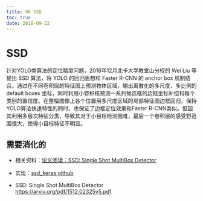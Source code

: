 ```yaml
---
title: 06 SSD
toc: true
date: 2018-09-22
---
```

# SSD

针对YOLO类算法的定位精度问题，2016年12月北卡大学教堂山分校的 Wei Liu 等提出 SSD 算法，将 YOLO 的回归思想和 Faster R-CNN 的 anchor box 机制结合。通过在不同卷积层的特征图上预测物体区域，输出离散化的多尺度、多比例的 default boxes 坐标，同时利用小卷积核预测一系列候选框的边框坐标补偿和每个类别的置信度。在整幅图像上各个位置用多尺度区域的局部特征图边框回归，保持YOLO算法快速特性的同时，也保证了边框定位效果和Faster R-CNN类似。但因其利用多层次特征分类，导致其对于小目标检测困难，最后一个卷积层的感受野范围很大，使得小目标特征不明显。






## 需要消化的


- 相关资料：[论文阅读：SSD: Single Shot MultiBox Detector](https://blog.csdn.net/u010167269/article/details/52563573)

- 实现：[ssd_keras github](https://github.com/pierluigiferrari/ssd_keras)

- SSD: Single Shot MultiBox Detector  https://arxiv.org/pdf/1512.02325v5.pdf

